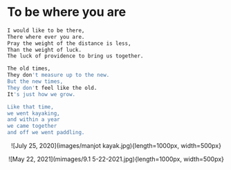 # To be where you are


```r
I would like to be there,
There where ever you are.
Pray the weight of the distance is less,
Than the weight of luck.
The luck of providence to bring us together.

The old times,
They don't measure up to the new.
But the new times,
They don't feel like the old.
It's just how we grow.

Like that time,
we went kayaking,
and within a year 
we came together 
and off we went paddling.

```

<center>


![July 25, 2020](images/manjot kayak.jpg){length=1000px, width=500px}


![May 22, 2021](mimages/9.1 5-22-2021.jpg){length=1000px, width=500px}

</center>



